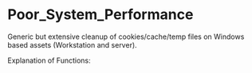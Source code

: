# Poor_System_Performance
Generic but extensive cleanup of cookies/cache/temp files on Windows based assets (Workstation and server).

Explanation of Functions:
